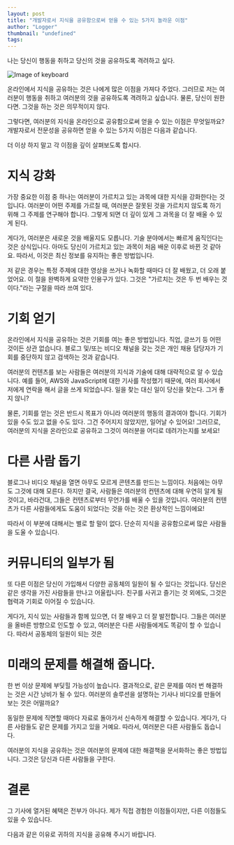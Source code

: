 ```yaml
---
layout: post
title: "개발자로서 지식을 공유함으로써 얻을 수 있는 5가지 놀라운 이점"
author: "Logger"
thumbnail: "undefined"
tags: 
---
```



나는 당신이 행동을 취하고 당신의 것을 공유하도록 격려하고 싶다.

![Image of keyboard](https://miro.medium.com/max/12000/0*5SAue2GoEq6ZnKqs)

온라인에서 지식을 공유하는 것은 나에게 많은 이점을 가져다 주었다. 그러므로 저는 여러분이 행동을 취하고 여러분의 것을 공유하도록 격려하고 싶습니다. 물론, 당신이 원한다면. 그것을 하는 것은 의무적이지 않다.

그렇다면, 여러분의 지식을 온라인으로 공유함으로써 얻을 수 있는 이점은 무엇일까요? 개발자로서 전문성을 공유하면 얻을 수 있는 5가지 이점은 다음과 같습니다.

더 이상 하지 말고 각 이점을 깊이 살펴보도록 합시다.

# 지식 강화

가장 중요한 이점 중 하나는 여러분이 가르치고 있는 과목에 대한 지식을 강화한다는 것입니다. 여러분이 어떤 주제를 가르칠 때, 여러분은 잘못된 것을 가르치지 않도록 하기 위해 그 주제를 연구해야 합니다. 그렇게 되면 더 깊이 있게 그 과목을 더 잘 배울 수 있게 된다.

게다가, 여러분은 새로운 것을 배울지도 모릅니다. 기술 분야에서는 빠르게 움직인다는 것은 상식입니다. 아마도 당신이 가르치고 있는 과목이 처음 배운 이후로 바뀐 것 같아요. 따라서, 이것은 최신 정보를 유지하는 좋은 방법입니다.

저 같은 경우는 특정 주제에 대한 영상을 쓰거나 녹화할 때마다 더 잘 배웠고, 더 오래 붙었어요. 이 절을 완벽하게 요약한 인용구가 있다. 그것은 "가르치는 것은 두 번 배우는 것이다."라는 구절을 따라 쓰여 있다.

# 기회 얻기

온라인에서 지식을 공유하는 것은 기회를 여는 좋은 방법입니다. 직업, 글쓰기 등 어떤 것이든 상관 없습니다. 블로그 및/또는 비디오 채널을 갖는 것은 개인 채용 담당자가 기회를 중단하지 않고 검색하는 것과 같습니다.

여러분의 컨텐츠를 보는 사람들은 여러분의 지식과 기술에 대해 대략적으로 알 수 있습니다. 예를 들어, AWS와 JavaScript에 대한 기사를 작성했기 때문에, 여러 회사에서 저에게 연락을 해서 글을 쓰게 되었습니다. 일을 찾는 대신 일이 당신을 찾는다. 그거 좋지 않니?

물론, 기회를 얻는 것은 반드시 목표가 아니라 여러분의 행동의 결과여야 합니다. 기회가 있을 수도 있고 없을 수도 있다. 그건 주어지지 않았지만, 일어날 수 있어요! 그러므로, 여러분의 지식을 온라인으로 공유하고 그것이 여러분을 어디로 데려가는지를 보세요!

# 다른 사람 돕기

블로그나 비디오 채널을 열면 아무도 모르게 콘텐츠를 만드는 느낌이다. 처음에는 아무도 그것에 대해 모른다. 하지만 결국, 사람들은 여러분의 컨텐츠에 대해 우연히 알게 될 것이고, 바라건대, 그들은 컨텐츠로부터 무언가를 배울 수 있을 것입니다. 여러분의 컨텐츠가 다른 사람들에게도 도움이 되었다는 것을 아는 것은 환상적인 느낌이에요!

따라서 이 부분에 대해서는 별로 할 말이 없다. 단순히 지식을 공유함으로써 많은 사람들을 도울 수 있습니다.

# 커뮤니티의 일부가 됨

또 다른 이점은 당신이 가입해서 다양한 공동체의 일원이 될 수 있다는 것입니다. 당신은 같은 생각을 가진 사람들을 만나고 어울립니다. 친구를 사귀고 즐기는 것 외에도, 그것은 협력과 기회로 이어질 수 있습니다.

게다가, 지식 있는 사람들과 함께 있으면, 더 잘 배우고 더 잘 발전합니다. 그들은 여러분을 올바른 방향으로 인도할 수 있고, 여러분은 다른 사람들에게도 똑같이 할 수 있습니다. 따라서 공동체의 일원이 되는 것은

# 미래의 문제를 해결해 줍니다.

한 번 이상 문제에 부딪힐 가능성이 높습니다. 결과적으로, 같은 문제를 여러 번 해결하는 것은 시간 낭비가 될 수 있다. 여러분의 솔루션을 설명하는 기사나 비디오를 만들어 보는 것은 어떨까요?

동일한 문제에 직면할 때마다 자료로 돌아가서 신속하게 해결할 수 있습니다. 게다가, 다른 사람들도 같은 문제를 가지고 있을 거예요. 따라서, 여러분은 다른 사람들도 돕습니다.

여러분의 지식을 공유하는 것은 여러분의 문제에 대한 해결책을 문서화하는 좋은 방법입니다. 그것은 당신과 다른 사람들을 구한다.

# 결론

그 기사에 열거된 혜택은 전부가 아니다. 제가 직접 경험한 이점들이지만, 다른 이점들도 있을 수 있습니다.

다음과 같은 이유로 귀하의 지식을 공유해 주시기 바랍니다.